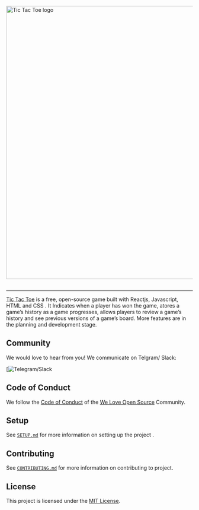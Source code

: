 <img src="/assets/images/tic tac toe.png" alt="Tic Tac Toe logo" width="736"/> </br></br>

-----
[Tic Tac Toe](https://lj998z.csb.app/) is a free, open-source game built with Reactjs, Javascript, HTML and CSS . It Indicates when a player has won the game, atores a game’s history as a game progresses, allows players to review a game’s history and see previous versions of a game’s board. More features are in the planning and development stage.

## Community
We would love to hear from you! We communicate on Telgram/ Slack:

[![Telegram/Slack](https://t.me/+kTc368F6LZ44Njk9)

## Code of Conduct
We follow the [Code of Conduct](code-of-conduct.md) of the [We Love Open Source](https://we-love-opensource..netlify.com) Community.

## Setup
See [`SETUP.md`](SETUP.md) for more information on setting up the project .

## Contributing
See [`CONTRIBUTING.md`](CONTRIBUTING.md) for more information on contributing to project.

## License
This project is licensed under the [MIT License](LICENSE).
